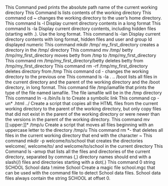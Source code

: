 This Command pwd prints the absolute path name of the current working directory
This Command ls lists contents of the working directory
This command cd ~ changes the working directory to the user’s home directory.
This command ls -l Display current directory contents in a long format
This command ls -la Display current directory contents, including hidden files (starting with .). Use the long format.
This command ls -lan Display current directory contents with long format, hidden files and user and group Id displayed numeric
This command mkdir /tmp/ my_first_directory  creates a directory in the /tmp/ directory
This command mv /tmp/ betty /tmp/my_first_directory moves betty from /tmp to /tmp/my_first_directory
This command rm /tmp/my_first_directory/betty deletes betty from /tmp/my_first_directory
This command rm -rf /tmp/my_first_directory deletes directory from /tmp
This command cd - changes the working directory to the previous one
This command ls -la . .. /boot  lists all files in the current directory and the parent of the working directory and the /boot directory, in long format.
This command file /tmp/iamafile that prints the type of the file named iamafile. The file iamafile will be in the /tmp directory
This command ln -s /bin/ls _ls_ to Create a symbolic link
This command cp  -un* .html ../ Create a script that copies all the HTML files from the current working directory to the parent of the working directory, but only copy files that did not exist in the parent of the working directory or were newer than the versions in the parent of the working directory.
This command mv [[:upper:]]* /tmp/u Create a script that moves all files beginning with an uppercase letter to the directory /tmp/u
This command rm *- that deletes all files in the current working directory that end with the character ~
This command mkdir -p welcome/to/school that creates the directories welcome/, welcome/to/ and welcome/to/school in the current directory
This Command ls -amvp  that lists all the files and directories of the current directory, separated by commas (,) directory names should end with a slash(/)
files and directories starting with a dot(.)
This command 0 string SCHOOL School data !:mime School Create a magic file school.mgc that can be used with the command file to detect School data files. School data files always contain the string SCHOOL at offset 0.
